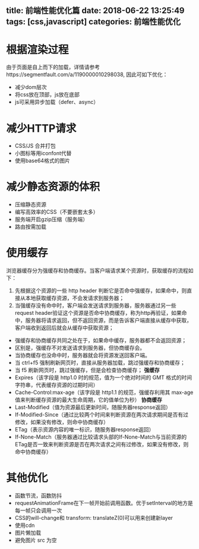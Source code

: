 title: 前端性能优化篇
date: 2018-06-22 13:25:49
tags: [css,javascript]
categories: 前端性能优化
---
# 根据渲染过程
由于页面是自上而下的加载，详情请参考https://segmentfault.com/a/1190000010298038, 因此可如下优化：
* 减少dom层次
* 将css放在顶部，js放在底部
* js可采用异步加载（defer、async）
# 减少HTTP请求
* CSS/JS 合并打包
* 小图标等用iconfont代替
* 使用base64格式的图片
# 减少静态资源的体积
* 压缩静态资源
* 编写高效率的CSS（不要嵌套太多）
* 服务端开启gzip压缩（服务端）
* 路由按需加载
<!-- more -->
# 使用缓存
浏览器缓存分为强缓存和协商缓存。当客户端请求某个资源时，获取缓存的流程如下：
1. 先根据这个资源的一些 http header 判断它是否命中强缓存，如果命中，则直接从本地获取缓存资源，不会发请求到服务器；
2. 当强缓存没有命中时，客户端会发送请求到服务器，服务器通过另一些request header验证这个资源是否命中协商缓存，称为http再验证，如果命中，服务器将请求返回，但不返回资源，而是告诉客户端直接从缓存中获取，客户端收到返回后就会从缓存中获取资源；
* 强缓存和协商缓存共同之处在于，如果命中缓存，服务器都不会返回资源；
* 区别是，强缓存不对发送请求到服务器，但协商缓存会。
* 当协商缓存也没命中时，服务器就会将资源发送回客户端。
* 当 ctrl+f5 强制刷新网页时，直接从服务器加载，跳过强缓存和协商缓存；
* 当 f5 刷新网页时，跳过强缓存，但是会检查协商缓存；
**强缓存**
* Expires（该字段是 http1.0 时的规范，值为一个绝对时间的 GMT 格式的时间字符串，代表缓存资源的过期时间）
* Cache-Control:max-age（该字段是 http1.1 的规范，强缓存利用其 max-age 值来判断缓存资源的最大生命周期，它的值单位为秒）
**协商缓存**
* Last-Modified（值为资源最后更新时间，随服务器response返回）
* If-Modified-Since（通过比较两个时间来判断资源在两次请求期间是否有过修改，如果没有修改，则命中协商缓存）
* ETag（表示资源内容的唯一标识，随服务器response返回）
* If-None-Match（服务器通过比较请求头部的If-None-Match与当前资源的ETag是否一致来判断资源是否在两次请求之间有过修改，如果没有修改，则命中协商缓存）
# 其他优化
* 函数节流，函数防抖
* requestAnimationFrame在下一帧开始前调用函数。优于setInterval的地方是每一帧只会调用一次
* CSS的will-change和 transform: translateZ(0)可以用来创建新layer
* 使用cdn
* 图片懒加载
* 避免图片 src 为空